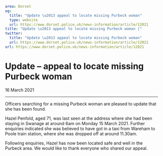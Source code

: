 ```yaml
area: Dorset
og:
  title: "Update \u2013 appeal to locate missing Purbeck woman"
  type: website
  url: https://www.dorset.police.uk/news-information/article/12021
title: "Update \u2013 appeal to locate missing Purbeck woman |"
twitter:
  title: "Update \u2013 appeal to locate missing Purbeck woman"
  url: https://www.dorset.police.uk/news-information/article/12021
url: https://www.dorset.police.uk/news-information/article/12021
```

# Update – appeal to locate missing Purbeck woman

16 March 2021

* * *

Officers searching for a missing Purbeck woman are pleased to update that she has been found.

Hazel Penfold, aged 71, was last seen at the address where she had been staying in Swanage at around 6am on Monday 15 March 2021. Further enquiries indicated she was believed to have got in a taxi from Wareham to Poole train station, where she was dropped off at around 11.30am.

Following enquiries, Hazel has now been located safe and well in the Purbeck area. We would like to thank everyone who shared our appeal.
